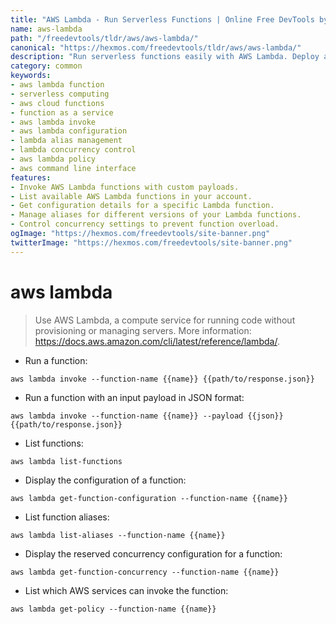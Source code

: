 ```yaml
---
title: "AWS Lambda - Run Serverless Functions | Online Free DevTools by Hexmos"
name: aws-lambda
path: "/freedevtools/tldr/aws/aws-lambda/"
canonical: "https://hexmos.com/freedevtools/tldr/aws/aws-lambda/"
description: "Run serverless functions easily with AWS Lambda. Deploy and manage compute services without servers. Free online tool, no registration required."
category: common
keywords:
- aws lambda function
- serverless computing
- aws cloud functions
- function as a service
- aws lambda invoke
- aws lambda configuration
- lambda alias management
- lambda concurrency control
- aws lambda policy
- aws command line interface
features:
- Invoke AWS Lambda functions with custom payloads.
- List available AWS Lambda functions in your account.
- Get configuration details for a specific Lambda function.
- Manage aliases for different versions of your Lambda functions.
- Control concurrency settings to prevent function overload.
ogImage: "https://hexmos.com/freedevtools/site-banner.png"
twitterImage: "https://hexmos.com/freedevtools/site-banner.png"
---
```


# aws lambda

> Use AWS Lambda, a compute service for running code without provisioning or managing servers.
> More information: <https://docs.aws.amazon.com/cli/latest/reference/lambda/>.

- Run a function:

`aws lambda invoke --function-name {{name}} {{path/to/response.json}}`

- Run a function with an input payload in JSON format:

`aws lambda invoke --function-name {{name}} --payload {{json}} {{path/to/response.json}}`

- List functions:

`aws lambda list-functions`

- Display the configuration of a function:

`aws lambda get-function-configuration --function-name {{name}}`

- List function aliases:

`aws lambda list-aliases --function-name {{name}}`

- Display the reserved concurrency configuration for a function:

`aws lambda get-function-concurrency --function-name {{name}}`

- List which AWS services can invoke the function:

`aws lambda get-policy --function-name {{name}}`

